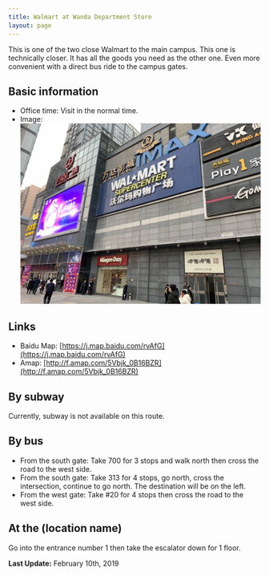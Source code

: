 ```yaml
---
title: Walmart at Wanda Department Store
layout: page
---
```

This is one of the two close Walmart to the main campus. This one is technically closer. It has all the goods you need as the other one. Even more convenient with a direct bus ride to the campus gates. 

## Basic information
* Office time: Visit in the normal time. 
* Image: 
  ![Outside of the Wanda department store](/assets/img/wanda-walmart/outside.jpg)

## Links
* Baidu Map: [https://j.map.baidu.com/rvAfG](https://j.map.baidu.com/rvAfG)
* Amap: [http://f.amap.com/5Vbjk_0B16BZR](http://f.amap.com/5Vbjk_0B16BZR)

## By subway
Currently, subway is not available on this route. 

## By bus 
* From the south gate: Take 700 for 3 stops and walk north then cross the road to the west side.  
* From the south gate: Take 313 for 4 stops, go north, cross the intersection, continue to go north. The destination will be on the left. 
* From the west gate: Take #20 for 4 stops then cross the road to the west side. 

## At the (location name)
Go into the entrance number 1 then take the escalator down for 1 floor. 

**Last Update:** February 10th, 2019